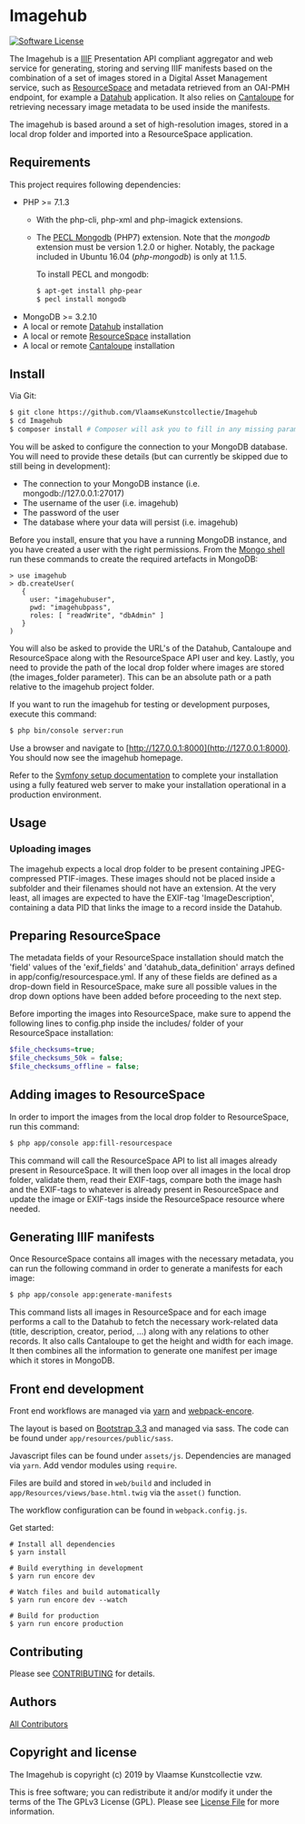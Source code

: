 # Imagehub

[![Software License][ico-license]](LICENSE)

The Imagehub is a [IIIF](https://iiif.io/) Presentation API compliant aggregator and web service for generating, storing and serving IIIF manifests based on the combination of a set of images stored in a Digital Asset Management service, such as [ResourceSpace](https://www.resourcespace.com/) and metadata retrieved from an OAI-PMH endpoint, for example a [Datahub](https://github.com/thedatahub/Datahub) application. It also relies on [Cantaloupe](https://cantaloupe-project.github.io/) for retrieving necessary image metadata to be used inside the manifests.

The imagehub is based around a set of high-resolution images, stored in a local drop folder and imported into a ResourceSpace application.



## Requirements

This project requires following dependencies:
* PHP >= 7.1.3
  * With the php-cli, php-xml and php-imagick extensions.
  * The [PECL Mongodb](https://pecl.php.net/package/mongodb) (PHP7) extension. Note that the _mongodb_ extension must be version 1.2.0 or higher. Notably, the package included in Ubuntu 16.04 (_php-mongodb_) is only at 1.1.5.

    To install PECL and mongodb:
      ```bash
      $ apt-get install php-pear
      $ pecl install mongodb
      ```
* MongoDB >= 3.2.10
* A local or remote [Datahub](https://github.com/VlaamseKunstcollectie/Datahub) installation
* A local or remote [ResourceSpace](https://www.resourcespace.com/) installation
* A local or remote [Cantaloupe](https://cantaloupe-project.github.io/) installation

## Install

Via Git:

```bash
$ git clone https://github.com/VlaamseKunstcollectie/Imagehub
$ cd Imagehub
$ composer install # Composer will ask you to fill in any missing parameters before it continues
```

You will be asked to configure the connection to your MongoDB database. You will need to provide these details (but can currently be skipped due to still being in development):

* The connection to your MongoDB instance (i.e. mongodb://127.0.0.1:27017)
* The username of the user (i.e. imagehub)
* The password of the user
* The database where your data will persist (i.e. imagehub)

Before you install, ensure that you have a running MongoDB instance, and you 
have created a user with the right permissions. From the 
[Mongo shell](https://docs.mongodb.com/getting-started/shell/client/) run these
commands to create the required artefacts in MongoDB:

```
> use imagehub
> db.createUser(
   {
     user: "imagehubuser",
     pwd: "imagehubpass",
     roles: [ "readWrite", "dbAdmin" ]
   }
)
```

You will also be asked to provide the URL's of the Datahub, Cantaloupe and ResourceSpace along with the ResourceSpace API user and key. 
Lastly, you need to provide the path of the local drop folder where images are stored (the images_folder parameter). This can be an absolute path or a path relative to the imagehub project folder.

If you want to run the imagehub for testing or development purposes, execute this command:

``` bash
$ php bin/console server:run
```

Use a browser and navigate to [http://127.0.0.1:8000](http://127.0.0.1:8000). 
You should now see the imagehub homepage.

Refer to the [Symfony setup documentation](https://symfony.com/doc/current/setup/web_server_configuration.html) 
to complete your installation using a fully featured web server to make your 
installation operational in a production environment.

## Usage

### Uploading images

The imagehub expects a local drop folder to be present containing JPEG-compressed PTIF-images. These images should not be placed inside a subfolder and their filenames should not have an extension. At the very least, all images are expected to have the EXIF-tag 'ImageDescription', containing a data PID that links the image to a record inside the Datahub.
 
## Preparing ResourceSpace

The metadata fields of your ResourceSpace installation should match the 'field' values of the 'exif_fields' and 'datahub_data_definition' arrays defined in app/config/resourcespace.yml.
If any of these fields are defined as a drop-down field in ResourceSpace, make sure all possible values in the drop down options have been added before proceeding to the next step.

Before importing the images into ResourceSpace, make sure to append the following lines to config.php inside the includes/ folder of your ResourceSpace installation:
```php
$file_checksums=true;
$file_checksums_50k = false;
$file_checksums_offline = false;
```

## Adding images to ResourceSpace


In order to import the images from the local drop folder to ResourceSpace, run this command:
```bash
$ php app/console app:fill-resourcespace
```
This command will call the ResourceSpace API to list all images already present in ResourceSpace. It will then loop over all images in the local drop folder, validate them, read their EXIF-tags, compare both the image hash and the EXIF-tags to whatever is already present in ResourceSpace and update the image or EXIF-tags inside the ResourceSpace resource where needed.

## Generating IIIF manifests

Once ResourceSpace contains all images with the necessary metadata, you can run the following command in order to generate a manifests for each image:
```bash
$ php app/console app:generate-manifests
```
This command lists all images in ResourceSpace and for each image performs a call to the Datahub to fetch the necessary work-related data (title, description, creator, period, ...) along with any relations to other records.
It also calls Cantaloupe to get the height and width for each image. It then combines all the information to generate one manifest per image which it stores in MongoDB.

## Front end development

Front end workflows are managed via [yarn](https://yarnpkg.com/en/) and 
[webpack-encore](https://symfony.com/blog/introducing-webpack-encore-for-asset-management).

The layout is based on [Bootstrap 3.3](https://getbootstrap.com/docs/3.3/)
and managed via sass. The code can be found under `app/resources/public/sass`.

Javascript files can be found under `assets/js`. Dependencies are 
managed via `yarn`. Add vendor modules using `require`.

Files are build and stored in `web/build` and included in `app/Resources/views/base.html.twig`
via the `asset()` function.

The workflow configuration can be found in `webpack.config.js`.

Get started:

```
# Install all dependencies
$ yarn install

# Build everything in development
$ yarn run encore dev

# Watch files and build automatically
$ yarn run encore dev --watch

# Build for production
$ yarn run encore production
```

## Contributing

Please see [CONTRIBUTING](CONTRIBUTING.md) for details.


## Authors

[All Contributors][link-contributors]

## Copyright and license

The Imagehub is copyright (c) 2019 by Vlaamse Kunstcollectie vzw.

This is free software; you can redistribute it and/or modify it under the 
terms of the The GPLv3 License (GPL). Please see [License File](LICENSE) for 
more information.

[ico-version]: https://img.shields.io/packagist/v/:vendor/:package_name.svg?style=flat-square
[ico-license]: https://img.shields.io/badge/license-GPLv3-brightgreen.svg?style=flat-square
[ico-travis]: https://img.shields.io/travis/:vendor/:package_name/master.svg?style=flat-square
[ico-scrutinizer]: https://img.shields.io/scrutinizer/coverage/g/:vendor/:package_name.svg?style=flat-square
[ico-code-quality]: https://img.shields.io/scrutinizer/g/:vendor/:package_name.svg?style=flat-square
[ico-downloads]: https://img.shields.io/packagist/dt/:vendor/:package_name.svg?style=flat-square

[link-packagist]: https://packagist.org/packages/:vendor/:package_name
[link-travis]: https://travis-ci.org/:vendor/:package_name
[link-scrutinizer]: https://scrutinizer-ci.com/g/:vendor/:package_name/code-structure
[link-code-quality]: https://scrutinizer-ci.com/g/:vendor/:package_name
[link-downloads]: https://packagist.org/packages/:vendor/:package_name
[link-author]: https://github.com/:author_username
[link-contributors]: ../../contributors
